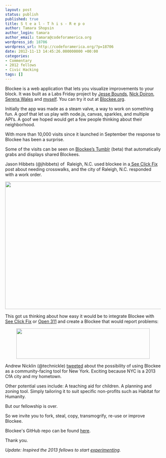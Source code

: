```yaml
---
layout: post
status: publish
published: true
title: S t e a l - T h i s - R e p o
author: Tamara Shopsin
author_login: tamara
author_email: tamara@codeforamerica.org
wordpress_id: 18706
wordpress_url: http://codeforamerica.org/?p=18706
date: 2012-11-13 14:45:26.000000000 +00:00
categories:
- Commentary
- 2012 fellows
- Civic Hacking
tags: []
---
```

Blockee is a web application that lets you visualize improvements to your block. It was built as a Labs Friday project by <a href="http://codeforamerica.org/jesse-bounds/" target="_blank">Jesse Bounds</a>, <a href="http://codeforamerica.org/nick-doiron/" target="_blank">Nick Doiron</a>, <a href="http://codeforamerica.org/serena-wales/" target="_blank">Serena Wales</a> and <a href="http://tamarashopsin.com/" target="_blank">myself</a>. You can try it out at <a href="http://blockee.org/" target="_blank">Blockee.org</a>.

Initially the app was made as a steam valve, a way to work on something fun. A goof that let us play with node.js, canvas, sparkles, and multiple API’s. A goof we hoped would get a few people thinking about their neighborhood.

With more than 10,000 visits since it launched in September the response to Blockee has been a surprise.

Some of the visits can be seen on <a href="http://blockeedotorg.tumblr.com/" target="_blank">Blockee’s Tumblr</a> (beta) that automatically grabs and displays shared Blockees.

Jason Hibbets (@jhibbets) of  Raleigh, N.C. used blockee in a<a href="http://seeclickfix.com/issues/241290" target="_blank"> See Click Fix</a> post about needing crosswalks, and the city of Raleigh, N.C. responded with a work order.

<img class="alignnone size-full wp-image-18707" title="NCcross" src="http://codeforamerica.org/wp-content/uploads/2012/11/NCcross.gif" alt="" width="598" height="411" />

This got us thinking about how easy it would be to integrate Blockee with <a href="http://seeclickfix.com/" target="_blank">See Click Fix</a> or <a href="http://311labs.org/" target="_blank">Open 311</a> and create a Blockee that would report problems:
<p style="text-align: center;"><img class="size-full wp-image-18708 aligncenter" title="drblockee" src="http://codeforamerica.org/wp-content/uploads/2012/11/drblockee.jpg" alt="" width="432" height="98" /></p>
Andrew Nicklin ‏(@technickle) <a href="https://twitter.com/technickle/status/253192379002134532" target="_blank">tweeted</a> about the possibility of using Blockee as a community-facing tool for New York. Exciting because NYC is a 2013 CfA city and my hometown.

Other potential uses include: A teaching aid for children. A planning and zoning tool. Simply tailoring it to suit specific non-profits such as Habitat for Humanity.

But our fellowship is over.

So we invite you to fork, steal, copy, transmogrify, re-use or improve Blockee.

Blockee's GitHub repo can be found <a href="https://github.com/codeforamerica/blockee" target="_blank">here</a>.

Thank you.

<em>Update: Inspired the 2013 fellows to start <a href="http://codeforamerica.github.com/streetmix/" target="_blank">experimenting</a>.<em></em></em>
